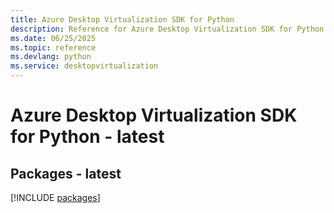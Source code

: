 ```yaml
---
title: Azure Desktop Virtualization SDK for Python
description: Reference for Azure Desktop Virtualization SDK for Python
ms.date: 06/25/2025
ms.topic: reference
ms.devlang: python
ms.service: desktopvirtualization
---
```

# Azure Desktop Virtualization SDK for Python - latest
## Packages - latest
[!INCLUDE [packages](desktop-virtualization-index.md)]